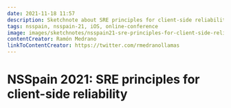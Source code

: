 ```yaml
---
date: 2021-11-18 11:57
description: Sketchnote about SRE principles for client-side reliability from Ramón Medrano at NSSpain 2021
tags: nsspain, nsspain-21, iOS, online-conference
image: images/sketchnotes/nsspain21-sre-principles-for-client-side-reliability-small.jpg
contentCreator: Ramón Medrano
linkToContentCreator: https://twitter.com/rmedranollamas
---
```


# NSSpain 2021: SRE principles for client-side reliability

